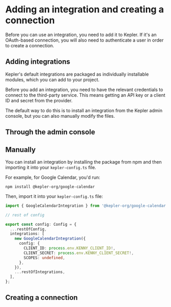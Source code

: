 # Adding an integration and creating a connection

Before you can use an integration, you need to add it to Kepler. If it's an OAuth-based connection, you will also need to authenticate a user in order to create a connection.

## Adding integrations

Kepler's default integrations are packaged as individually installable modules, which you can add to your project.

Before you add an integration, you need to have the relevant credentials to connect to the third-party service. This means getting an API key or a client ID and secret from the provider.

The default way to do this is to install an integration from the Kepler admin console, but you can also manually modify the files.

## Through the admin console

<!-- TODO: Add gif -->

## Manually

You can install an integration by installing the package from npm and then importing it into your `kepler-config.ts` file.

For example, for Google Calendar, you'd run:

`npm install @kepler-org/google-calendar`

Then, import it into your `kepler-config.ts` file:

```ts
import { GoogleCalendarIntegration } from '@kepler-org/google-calendar';

// rest of config

export const config: Config = {
  ...restOfConfig,
  integrations: [
    new GoogleCalendarIntegration({
      config: {
        CLIENT_ID: process.env.KENNY_CLIENT_ID!,
        CLIENT_SECRET: process.env.KENNY_CLIENT_SECRET!,
        SCOPES: undefined,
      },
    }),
    ...restOfIntegrations,
  ],
};
```

## Creating a connection

<!-- TODO: Add docs -->
